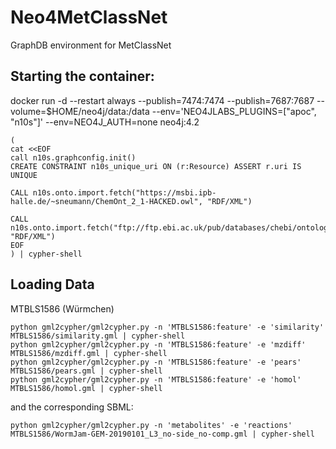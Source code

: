 # Neo4MetClassNet
GraphDB environment for MetClassNet

## Starting the container:

docker run -d --restart always --publish=7474:7474 --publish=7687:7687 --volume=$HOME/neo4j/data:/data --env='NEO4JLABS_PLUGINS=["apoc", "n10s"]' --env=NEO4J_AUTH=none neo4j:4.2

```
(
cat <<EOF
call n10s.graphconfig.init()
CREATE CONSTRAINT n10s_unique_uri ON (r:Resource) ASSERT r.uri IS UNIQUE

CALL n10s.onto.import.fetch("https://msbi.ipb-halle.de/~sneumann/ChemOnt_2_1-HACKED.owl", "RDF/XML")

CALL n10s.onto.import.fetch("ftp://ftp.ebi.ac.uk/pub/databases/chebi/ontology/chebi_lite.owl", "RDF/XML")
EOF
) | cypher-shell 

```

## Loading Data 

MTBLS1586 (Würmchen)
```
python gml2cypher/gml2cypher.py -n 'MTBLS1586:feature' -e 'similarity' MTBLS1586/similarity.gml | cypher-shell
python gml2cypher/gml2cypher.py -n 'MTBLS1586:feature' -e 'mzdiff' MTBLS1586/mzdiff.gml | cypher-shell
python gml2cypher/gml2cypher.py -n 'MTBLS1586:feature' -e 'pears' MTBLS1586/pears.gml | cypher-shell 
python gml2cypher/gml2cypher.py -n 'MTBLS1586:feature' -e 'homol' MTBLS1586/homol.gml | cypher-shell 
```

and the corresponding SBML:
```
python gml2cypher/gml2cypher.py -n 'metabolites' -e 'reactions' MTBLS1586/WormJam-GEM-20190101_L3_no-side_no-comp.gml | cypher-shell 
```
